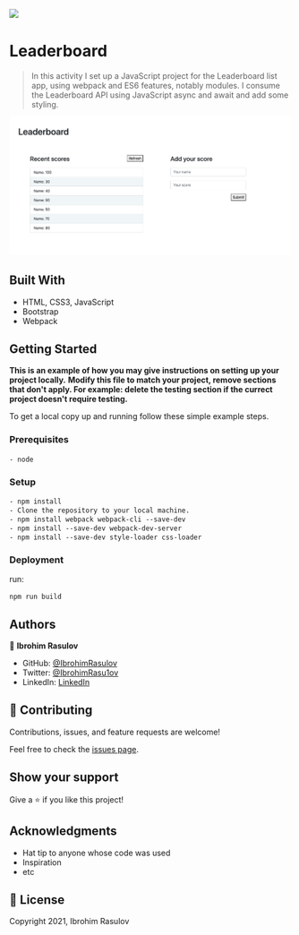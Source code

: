 ![](https://img.shields.io/badge/Microverse-blueviolet)

# Leaderboard

> In this activity I set up a JavaScript project for the Leaderboard list app, using webpack and ES6 features, notably modules. I consume the Leaderboard API using JavaScript async and await and add some styling.

![screenshot](./app_screenshot.png)

## Built With

- HTML, CSS3, JavaScript
- Bootstrap
- Webpack

## Getting Started

**This is an example of how you may give instructions on setting up your project locally.**
**Modify this file to match your project, remove sections that don't apply. For example: delete the testing section if the currect project doesn't require testing.**


To get a local copy up and running follow these simple example steps.

### Prerequisites

    - node

### Setup

```
- npm install
- Clone the repository to your local machine.
- npm install webpack webpack-cli --save-dev
- npm install --save-dev webpack-dev-server
- npm install --save-dev style-loader css-loader
```

### Deployment

 run:
 ```
 npm run build
 ```

## Authors

👤 **Ibrohim Rasulov**

- GitHub: [@IbrohimRasulov](https://github.com/IbrohimRasulov)
- Twitter: [@IbrohimRasu1ov](https://twitter.com/IbrohimRasu1ov)
- LinkedIn: [LinkedIn](https://www.linkedin.com/in/ibrohim-rasulov-a88352209/)

## 🤝 Contributing

Contributions, issues, and feature requests are welcome!

Feel free to check the [issues page](../../issues/).

## Show your support

Give a ⭐️ if you like this project!

## Acknowledgments

- Hat tip to anyone whose code was used
- Inspiration
- etc

## 📝 License

Copyright 2021, Ibrohim Rasulov